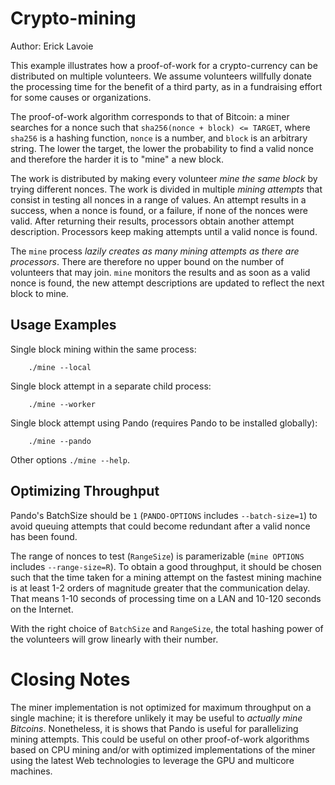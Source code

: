 # Crypto-mining

Author: Erick Lavoie

This example illustrates how a proof-of-work for a crypto-currency can be
distributed on multiple volunteers. We assume volunteers willfully donate the
processing time for the benefit of a third party, as in a fundraising effort
for some causes or organizations.

The proof-of-work algorithm corresponds to that of Bitcoin: a miner searches
for a nonce such that ````sha256(nonce + block) <= TARGET````, where
````sha256```` is a hashing function, ````nonce```` is a number, and ````block```` is an
arbitrary string. The lower the target, the lower the probability to find a
valid nonce and therefore the harder it is to "mine" a new block.

The work is distributed by making every volunteer *mine the same block* by
trying different nonces. The work is divided in multiple *mining attempts* that
consist in testing all nonces in a range of values. An attempt results in a
success, when a nonce is found, or a failure, if none of the nonces were valid.
After returning their results, processors obtain another attempt description.
Processors keep making attempts until a valid nonce is found. 

The ````mine```` process *lazily creates as many mining attempts as there are
processors*. There are therefore no upper bound on the number of volunteers
that may join. ````mine```` monitors the results and as soon as a valid nonce
is found, the new attempt descriptions are updated to reflect the next block to
mine.

## Usage Examples

Single block mining within the same process:
````
    ./mine --local 
````

Single block attempt in a separate child process:
````
    ./mine --worker 
````

Single block attempt using Pando (requires Pando to be installed globally):
````
    ./mine --pando
````

Other options ````./mine --help````.

## Optimizing Throughput

Pando's BatchSize should be ````1```` (````PANDO-OPTIONS```` includes
````--batch-size=1````) to avoid queuing attempts that could become redundant
after a valid nonce has been found.

The range of nonces to test (````RangeSize````) is paramerizable (````mine
OPTIONS```` includes ````--range-size=R````). To obtain a good throughput, it
should be chosen such that the time taken for a mining attempt on the fastest
mining machine is at least 1-2 orders of magnitude greater that the
communication delay. That means 1-10 seconds of processing time on a LAN and
10-120 seconds on the Internet.

With the right choice of ````BatchSize```` and ````RangeSize````, the total
hashing power of the volunteers will grow linearly with their number.

# Closing Notes

The miner implementation is not optimized for maximum throughput on a single
machine; it is therefore unlikely it may be useful to *actually mine Bitcoins*.
Nonetheless, it is shows that Pando is useful for parallelizing mining
attempts.  This could be useful on other proof-of-work algorithms based on CPU
mining and/or with optimized implementations of the miner using the latest Web
technologies to leverage the GPU and multicore machines.
